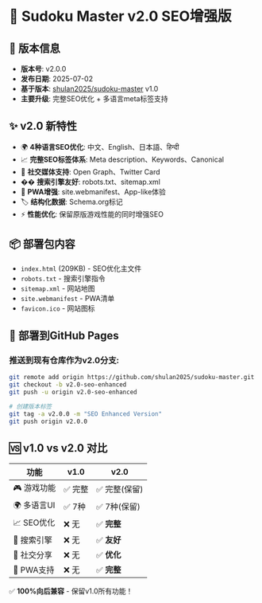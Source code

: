 # 🚀 Sudoku Master v2.0 SEO增强版

## 🎉 版本信息
- **版本号**: v2.0.0
- **发布日期**: 2025-07-02
- **基于版本**: [shulan2025/sudoku-master](https://github.com/shulan2025/sudoku-master) v1.0
- **主要升级**: 完整SEO优化 + 多语言meta标签支持

## ✨ v2.0 新特性
- 🌍 **4种语言SEO优化**: 中文、English、日本語、हिन्दी
- 📈 **完整SEO标签体系**: Meta description、Keywords、Canonical
- 🔗 **社交媒体支持**: Open Graph、Twitter Card
- �� **搜索引擎友好**: robots.txt、sitemap.xml
- 📱 **PWA增强**: site.webmanifest、App-like体验
- 🏷️ **结构化数据**: Schema.org标记
- ⚡ **性能优化**: 保留原版游戏性能的同时增强SEO

## 📦 部署包内容
- `index.html` (209KB) - SEO优化主文件
- `robots.txt` - 搜索引擎指令
- `sitemap.xml` - 网站地图  
- `site.webmanifest` - PWA清单
- `favicon.ico` - 网站图标

## 🎯 部署到GitHub Pages

### 推送到现有仓库作为v2.0分支:
```bash
git remote add origin https://github.com/shulan2025/sudoku-master.git
git checkout -b v2.0-seo-enhanced
git push -u origin v2.0-seo-enhanced

# 创建版本标签
git tag -a v2.0.0 -m "SEO Enhanced Version"
git push origin v2.0.0
```

## 🆚 v1.0 vs v2.0 对比

| 功能 | v1.0 | v2.0 |
|------|------|------|
| 🎮 游戏功能 | ✅ 完整 | ✅ 完整(保留) |
| 🌍 多语言UI | ✅ 7种 | ✅ 7种(保留) |
| 📈 SEO优化 | ❌ 无 | ✅ **完整** |
| 🤖 搜索引擎 | ❌ 无 | ✅ **友好** |
| 🔗 社交分享 | ❌ 无 | ✅ **优化** |
| 📱 PWA支持 | ❌ 无 | ✅ **完整** |

✅ **100%向后兼容** - 保留v1.0所有功能！
